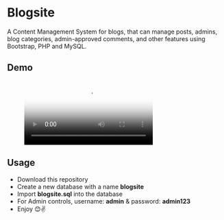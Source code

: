 # Blogsite

A Content Management System for blogs, that can manage posts, admins, blog categories, admin-approved comments, and other features using Bootstrap, PHP and MySQL.

## Demo

<figure class="video_container">
  <video controls="true" allowfullscreen="true" poster="./Snapshots/login.png">
    <source src="./Snapshots/t1.mp4" type="video/mp4">
  </video>
</figure>

## Usage

* Download this repository
* Create a new database with a name **blogsite**
* Import **blogsite.sql** into the database
* For Admin controls, username: **admin** & password: **admin123** 
* Enjoy 😊✌
